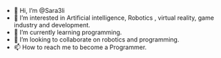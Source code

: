 - 👋 Hi, I’m @Sara3li
- 👀 I’m interested in Artificial intelligence, Robotics , virtual reality, game industry and development.
- 🌱 I’m currently learning programming.
- 💞️ I’m looking to collaborate on robotics and programming.
- 📫 How to reach me to become a Programmer.

<!---
Sara3li/Sara3li is a ✨ special ✨ repository because its `README.md` (this file) appears on your GitHub profile.
You can click the Preview link to take a look at your changes.
--->
